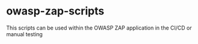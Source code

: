 # owasp-zap-scripts
This scripts can be used within the OWASP ZAP application in the CI/CD or manual testing
